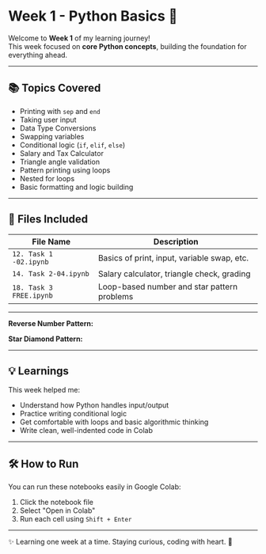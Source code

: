 # Week 1 - Python Basics 🚀

Welcome to **Week 1** of my learning journey!  
This week focused on **core Python concepts**, building the foundation for everything ahead.

---

## 📚 Topics Covered

- Printing with `sep` and `end`
- Taking user input
- Data Type Conversions
- Swapping variables
- Conditional logic (`if`, `elif`, `else`)
- Salary and Tax Calculator
- Triangle angle validation
- Pattern printing using loops
- Nested for loops
- Basic formatting and logic building

---

## 📁 Files Included

| File Name                | Description                                  |
|--------------------------|----------------------------------------------|
| `12. Task 1 -02.ipynb`   | Basics of print, input, variable swap, etc. |
| `14. Task 2-04.ipynb`    | Salary calculator, triangle check, grading  |
| `18. Task 3 FREE.ipynb`  | Loop-based number and star pattern problems |

---



**Reverse Number Pattern:**

**Star Diamond Pattern:**

---

## 💡 Learnings

This week helped me:
- Understand how Python handles input/output
- Practice writing conditional logic
- Get comfortable with loops and basic algorithmic thinking
- Write clean, well-indented code in Colab

---

## 🛠️ How to Run

You can run these notebooks easily in Google Colab:  
1. Click the notebook file  
2. Select "Open in Colab"  
3. Run each cell using `Shift + Enter`

---
✨ Learning one week at a time. Staying curious, coding with heart. 🚀



